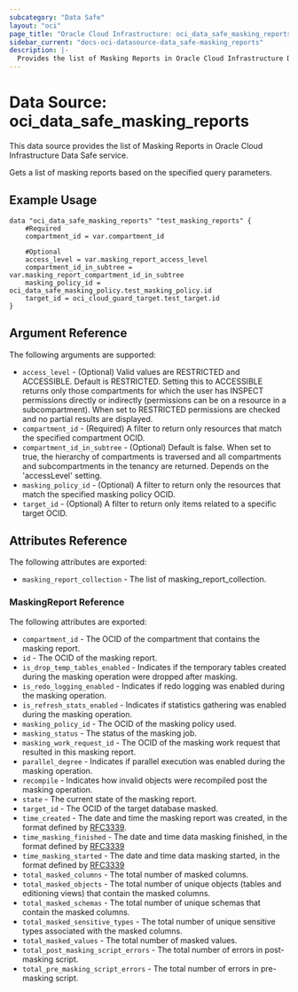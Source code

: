 ```yaml
---
subcategory: "Data Safe"
layout: "oci"
page_title: "Oracle Cloud Infrastructure: oci_data_safe_masking_reports"
sidebar_current: "docs-oci-datasource-data_safe-masking_reports"
description: |-
  Provides the list of Masking Reports in Oracle Cloud Infrastructure Data Safe service
---
```


# Data Source: oci_data_safe_masking_reports
This data source provides the list of Masking Reports in Oracle Cloud Infrastructure Data Safe service.

Gets a list of masking reports based on the specified query parameters.

## Example Usage

```hcl
data "oci_data_safe_masking_reports" "test_masking_reports" {
	#Required
	compartment_id = var.compartment_id

	#Optional
	access_level = var.masking_report_access_level
	compartment_id_in_subtree = var.masking_report_compartment_id_in_subtree
	masking_policy_id = oci_data_safe_masking_policy.test_masking_policy.id
	target_id = oci_cloud_guard_target.test_target.id
}
```

## Argument Reference

The following arguments are supported:

* `access_level` - (Optional) Valid values are RESTRICTED and ACCESSIBLE. Default is RESTRICTED. Setting this to ACCESSIBLE returns only those compartments for which the user has INSPECT permissions directly or indirectly (permissions can be on a resource in a subcompartment). When set to RESTRICTED permissions are checked and no partial results are displayed. 
* `compartment_id` - (Required) A filter to return only resources that match the specified compartment OCID.
* `compartment_id_in_subtree` - (Optional) Default is false. When set to true, the hierarchy of compartments is traversed and all compartments and subcompartments in the tenancy are returned. Depends on the 'accessLevel' setting. 
* `masking_policy_id` - (Optional) A filter to return only the resources that match the specified masking policy OCID.
* `target_id` - (Optional) A filter to return only items related to a specific target OCID.


## Attributes Reference

The following attributes are exported:

* `masking_report_collection` - The list of masking_report_collection.

### MaskingReport Reference

The following attributes are exported:

* `compartment_id` - The OCID of the compartment that contains the masking report.
* `id` - The OCID of the masking report.
* `is_drop_temp_tables_enabled` - Indicates if the temporary tables created during the masking operation were dropped after masking. 
* `is_redo_logging_enabled` - Indicates if redo logging was enabled during the masking operation. 
* `is_refresh_stats_enabled` - Indicates if statistics gathering was enabled during the masking operation. 
* `masking_policy_id` - The OCID of the masking policy used.
* `masking_status` - The status of the masking job.
* `masking_work_request_id` - The OCID of the masking work request that resulted in this masking report.
* `parallel_degree` - Indicates if parallel execution was enabled during the masking operation. 
* `recompile` - Indicates how invalid objects were recompiled post the masking operation. 
* `state` - The current state of the masking report.
* `target_id` - The OCID of the target database masked.
* `time_created` - The date and time the masking report was created, in the format defined by [RFC3339](https://tools.ietf.org/html/rfc3339). 
* `time_masking_finished` - The date and time data masking finished, in the format defined by [RFC3339](https://tools.ietf.org/html/rfc3339)
* `time_masking_started` - The date and time data masking started, in the format defined by [RFC3339](https://tools.ietf.org/html/rfc3339)
* `total_masked_columns` - The total number of masked columns.
* `total_masked_objects` - The total number of unique objects (tables and editioning views) that contain the masked columns.
* `total_masked_schemas` - The total number of unique schemas that contain the masked columns.
* `total_masked_sensitive_types` - The total number of unique sensitive types associated with the masked columns.
* `total_masked_values` - The total number of masked values.
* `total_post_masking_script_errors` - The total number of errors in post-masking script.
* `total_pre_masking_script_errors` - The total number of errors in pre-masking script.

